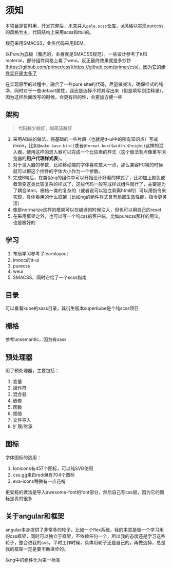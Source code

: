 # 须知

本项目是暂时用，开发完整后，未来并入`pale.scss`仓库，ui风格以实现purecss的风格为主，代码结构上采用scss和ttui的。

规范采用SMACSS，业务代码采用BEM。

以Pure为底板（雅虎的，本身就是SMACSS规范），一些设计参考了tt和material，部分组件风格上看了weui。反正最终效果就是多抄抄[https://github.com/primer/css](https://github.com/primer/css)，因为它的组件实在是太多了

在实现原型的过程中，融合了一些pure site的代码，尽量做减法，确保样式的纯净，同时对于一些default属性，我还是选择不将其写出来（但是填写到注释里），因为这样后面改写的时候，会更有目的性，会更加方便一些

## 架构

> 代码越少越好，越简洁越好

1. 采用AB端的做法，将基础的一些片段（也就是tt-ui中的所有知识点）写成mixin，比如`@make-base-btn()`或者`@format-box($width,$height)`这样的混入器，使用这样的混入器可以完成一个比较素的样式（这个做法有点像重写浏览器的**用户代理样式表**）。
2. 对于混入器的参数，比如移动端的字体喜欢放大一点，那么兼容PC端的时候就可以把这个控件的字体大小作为一个参数。
3. 完成B端后，在类似ng的组件中可以开始设计好看的样式了，比如加上颜色或者渐变这类比较复杂的样式了，这些代码一般写成样式组件就行了，主要是为了耦合html，栅格一类的复杂的（或者说可以独立剥离html的）可以用指令来实现，具体看用的什么框架（比如ng的组件样式具有局部生效性能，指令更灵活）
4. 像是normalize这样的框架可以在编译的时候注入，但也可以用自己的reset
5. 在采用框架之外，也可以写一个纯css的客户端，比如purecss那样的用法，也是极好的

## 学习

1. 布局学习参考了learnlayout
2. imooc的tt-ui
3. purecss
4. weui
5. SMACSS，同时它给了一个scss指南

## 目录

可以看看kube的sass目录，其衍生版本superkube是个纯scss项目

## 栅格

参考unsemantic，因为有sass

## 预处理器

用了预处理器，主要包括：

1. 变量
2. 操作符
3. 混合器
4. 嵌套
5. 函数
6. 插值
7. 文件导入
8. 扩展/继承

## 图标

字体图标的选用：

1. Ionicons有457个图标，可以纯SVG使用
2. css.gg来自reddit有704个图标
3. eva-icons稍微有一点花哨

更安稳的做法是导入awesome-font的font部分，然后自己写css层，因为它的图标是真的很多

## 关于angular和框架

angular本身提供了非常多的轮子，比如一个flex系统，我的本意是做一个学习用的css框架，同时可以独立于框架，不依赖任何一个，所以我的态度还是学习这些轮子，整合进我的css，平时工作时候，具体用轮子还是自己的，再做选择，总是我的框架一定是要不断进步的。

以ng中的组件化为第一标准








